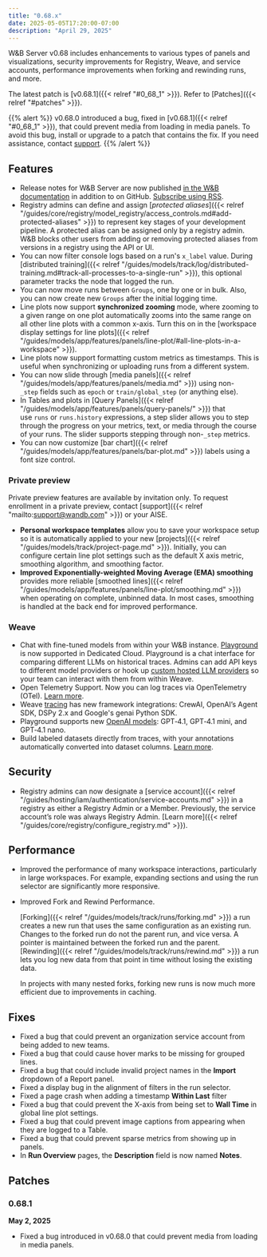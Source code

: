 ```yaml
---
title: "0.68.x"
date: 2025-05-05T17:20:00-07:00
description: "April 29, 2025"
---
```


W&B Server v0.68 includes enhancements to various types of panels and visualizations, security improvements for Registry, Weave, and service accounts, performance improvements when forking and rewinding runs, and more. 

The latest patch is [v0.68.1]({{< relref "#0_68_1" >}}). Refer to [Patches]({{< relref "#patches" >}}). 
<!--more-->

{{% alert %}}
v0.68.0 introduced a bug, fixed in [v0.68.1]({{< relref "#0_68_1" >}}), that could prevent media from loading in media panels. To avoid this bug, install or upgrade to a patch that contains the fix. If you need assistance, contact [support](mailto:support@wandb.com).
{{% /alert %}}

## Features
- Release notes for W&B Server are now published [in the W&B documentation](/ref/release-notes/) in addition to on GitHub. [Subscribe using RSS]({/ref/release-notes/index.xml).
- Registry admins can define and assign [*protected aliases*]({{< relref "/guides/core/registry/model_registry/access_controls.md#add-protected-aliases" >}}) to represent key stages of your development pipeline. A protected alias can be assigned only by a registry admin. W&B blocks other users from adding or removing protected aliases from versions in a registry using the API or UI.
- You can now filter console logs based on a run's `x_label` value. During [distributed training]({{< relref "/guides/models/track/log/distributed-training.md#track-all-processes-to-a-single-run" >}}), this optional parameter tracks the node that logged the run.
- You can now move runs between `Groups`, one by one or in bulk. Also, you can now create new `Groups` after the initial logging time.
- Line plots now support **synchronized zooming** mode, where zooming to a given range on one plot automatically zooms into the same range on all other line plots with a common x-axis. Turn this on in the [workspace display settings for line plots]({{< relref "/guides/models/app/features/panels/line-plot/#all-line-plots-in-a-workspace" >}}).
- Line plots now support formatting custom metrics as timestamps. This is useful when synchronizing or uploading runs from a different system.
- You can now slide through [media panels]({{< relref "/guides/models/app/features/panels/media.md" >}}) using non-`_step` fields such as `epoch` or `train/global_step` (or anything else).
- In Tables and plots in [Query Panels]({{< relref "/guides/models/app/features/panels/query-panels/" >}}) that use `runs` or `runs.history` expressions, a step slider allows you to step through the progress on your metrics, text, or media through the course of your runs. The slider supports stepping through  non-`_step` metrics.
- You can now customize [bar chart]({{< relref "/guides/models/app/features/panels/bar-plot.md" >}}) labels using a font size control.

### Private preview
Private preview features are available by invitation only. To request enrollment in a private preview, contact [support]({{< relref "mailto:support@wandb.com" >}}) or your AISE.

- **Personal workspace templates** allow you to save your workspace setup so it is automatically applied to your new [projects]({{< relref "/guides/models/track/project-page.md" >}}). Initially, you can configure certain line plot settings such as the default X axis metric, smoothing algorithm, and smoothing factor.
- **Improved Exponentially-weighted Moving Average (EMA) smoothing** provides more reliable [smoothed lines]({{< relref "/guides/models/app/features/panels/line-plot/smoothing.md" >}}) when operating on complete, unbinned data. In most cases, smoothing is handled at the back end for improved performance.

### Weave
- Chat with fine-tuned models from within your W&B instance. [Playground](https://weave-docs.wandb.ai/guides/tools/playground/) is now supported in Dedicated Cloud. Playground is a chat interface for comparing different LLMs on historical traces. Admins can add API keys to different model providers or hook up [custom hosted LLM providers](https://weave-docs.wandb.ai/guides/tools/playground/#add-a-custom-provider) so your team can interact with them from within Weave.
- Open Telemetry Support. Now you can log traces via OpenTelemetry (OTel). [Learn more](https://weave-docs.wandb.ai/guides/tracking/otel/?utm_source=beamer&utm_medium=sidebar&utm_campaign=OpenTelemetry-support-in-Weave&utm_content=ctalink).
- Weave [tracing](https://weave-docs.wandb.ai/guides/tracking/) has new framework integrations: CrewAI, OpenAI’s Agent SDK, DSPy 2.x and Google's genai Python SDK.
- Playground supports new [OpenAI models](https://weave-docs.wandb.ai/guides/tools/playground/#openai): GPT‑4.1, GPT‑4.1 mini, and GPT‑4.1 nano.
- Build labeled datasets directly from traces, with your annotations automatically converted into dataset columns. [Learn more](https://weave-docs.wandb.ai/guides/core-types/datasets/#create-edit-and-delete-a-dataset-in-the-ui).

## Security
- Registry admins can now designate a [service account]({{< relref "/guides/hosting/iam/authentication/service-accounts.md" >}}) in a registry as either a Registry Admin or a Member. Previously, the service account’s role was always Registry Admin. [Learn more]({{< relref "/guides/core/registry/configure_registry.md" >}}).

## Performance
- Improved the performance of many workspace interactions, particularly in large workspaces. For example, expanding sections and using the run selector are significantly more responsive.
- Improved Fork and Rewind Performance. 

    [Forking]({{< relref "/guides/models/track/runs/forking.md" >}}) a run creates a new run that uses the same configuration as an existing run. Changes to the forked run do not the parent run, and vice versa. A pointer is maintained between the forked run and the parent. [Rewinding]({{< relref "/guides/models/track/runs/rewind.md" >}}) a run lets you log new data from that point in time without losing the existing data.

    In projects with many nested forks, forking new runs is now much more efficient due to improvements in caching.

## Fixes
- Fixed a bug that could prevent an organization service account from being added to new teams.
- Fixed a bug that could cause hover marks to be missing for grouped lines.
- Fixed a bug that could include invalid project names in the **Import** dropdown of a Report panel.
- Fixed a display bug in the alignment of filters in the run selector.
- Fixed a page crash when adding a timestamp **Within Last** filter
- Fixed a bug that could prevent the X-axis from being set to **Wall Time** in global line plot settings.
- Fixed a bug that could prevent image captions from appearing when they are logged to a Table.
- Fixed a bug that could prevent sparse metrics from showing up in panels.
- In **Run Overview** pages, the **Description** field is now named **Notes**.

## Patches
### 0.68.1
**May 2, 2025**

- Fixed a bug introduced in v0.68.0 that could prevent media from loading in media panels.